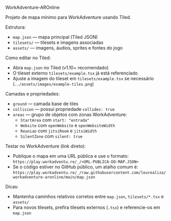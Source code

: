 WorkAdventure-AROnline

Projeto de mapa mínimo para WorkAdventure usando Tiled.

Estrutura:
- `map.json` — mapa principal (Tiled JSON)
- `tilesets/` — tilesets e imagens associadas
- `assets/` — imagens, áudios, sprites e fontes do jogo

Como editar no Tiled:
- Abra `map.json` no Tiled (v1.10+ recomendado)
- O tileset externo `tilesets/example.tsx` já está referenciado
- Ajuste a imagem do tileset em `tilesets/example.tsx` se necessário (`../assets/images/example-tiles.png`)

Camadas e propriedades:
- `ground` — camada base de tiles
- `collision` — possui propriedade `collides: true`
- `areas` — grupo de objetos com zonas WorkAdventure:
  - `StartArea` com `start: "entrada"`
  - `Website` com `openWebsite` e `openWebsiteWidth`
  - `Reuniao` com `jitsiRoom` e `jitsiWidth`
  - `SilentZone` com `silent: true`

Testar no WorkAdventure (link direto):
- Publique o mapa em uma URL pública e use o formato:
  `https://play.workadventu.re/_/<URL-PUBLICA-DO-MAP.JSON>`
- Se o código estiver no GitHub público, um atalho comum é:
  `https://play.workadventu.re/_/raw.githubusercontent.com/lourealiza/workadventure-aronline/main/map.json`

Dicas:
- Mantenha caminhos relativos corretos entre `map.json`, `tilesets/*.tsx` e `assets/`
- Para novos tilesets, prefira tilesets externos (`.tsx`) e referencie-os em `map.json`

